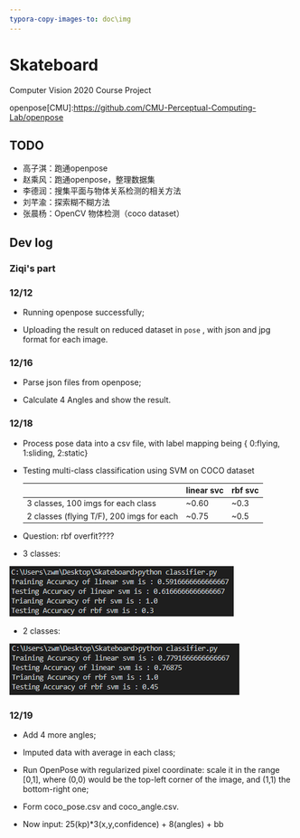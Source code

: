 ```yaml
---
typora-copy-images-to: doc\img
---
```


# Skateboard
Computer Vision 2020 Course Project


openpose[CMU]:https://github.com/CMU-Perceptual-Computing-Lab/openpose



## TODO

- 高子淇：跑通openpose
- 赵乘风：跑通openpose，整理数据集
- 李德润：搜集平面与物体关系检测的相关方法
- 刘芊渝：探索糊不糊方法
- 张晨杨：OpenCV 物体检测（coco dataset）



## Dev log

### Ziqi's part

### 12/12

- Running openpose successfully;

- Uploading the result on reduced dataset in `pose` , with json and jpg format for each image.


### 12/16

- Parse json files from openpose;

- Calculate 4 Angles and show the result.

### 12/18

- Process pose data into a csv file, with label mapping being { 0:flying, 1:sliding, 2:static}

- Testing multi-class classification using SVM on COCO dataset 

  |                                           | linear svc | rbf svc |
  | ----------------------------------------- | ---------- | ------- |
  | 3 classes, 100 imgs for each class        | ~0.60      | ~0.3    |
  | 2 classes (flying T/F), 200 imgs for each | ~0.75      | ~0.5    |

- Question: rbf overfit????

- 3 classes:

![svm_3classes](doc/img/svm_3classes.png)

- 2 classes: 

![svm_2classes](doc/img/svm_2classes.png)

### 12/19

- Add 4 more angles;
- Imputed data with average in each class;
- Run OpenPose with regularized pixel coordinate: scale it in the range [0,1], where (0,0) would                                               be the top-left corner of the image, and (1,1) the bottom-right one;

- Form coco_pose.csv and coco_angle.csv.

- Now input: 25(kp)*3(x,y,confidence) + 8(angles) + bb 